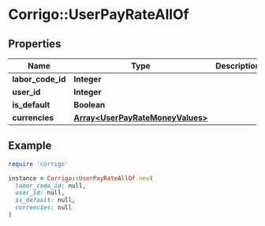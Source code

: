 # Corrigo::UserPayRateAllOf

## Properties

| Name | Type | Description | Notes |
| ---- | ---- | ----------- | ----- |
| **labor_code_id** | **Integer** |  | [optional] |
| **user_id** | **Integer** |  | [optional] |
| **is_default** | **Boolean** |  | [optional] |
| **currencies** | [**Array&lt;UserPayRateMoneyValues&gt;**](UserPayRateMoneyValues.md) |  | [optional] |

## Example

```ruby
require 'corrigo'

instance = Corrigo::UserPayRateAllOf.new(
  labor_code_id: null,
  user_id: null,
  is_default: null,
  currencies: null
)
```

